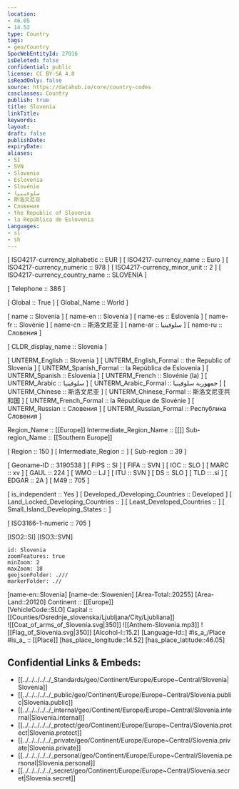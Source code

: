 ```yaml
---
location:
- 46.05
- 14.52
type: Country
tags:
- geo/Country
SpocWebEntityId: 27016
isDeleted: false
confidential: public
license: CC BY-SA 4.0
isReadOnly: false
source: https://datahub.io/core/country-codes
cssclasses: Country
publish: true
title: Slovenia
linkTitle: 
keywords: 
layout: 
draft: false
publishDate: 
expiryDate: 
aliases:
- SI
- SVN
- Slovenia
- Eslovenia
- Slovénie
- سلوفينيا
- 斯洛文尼亚
- Словения
- the Republic of Slovenia
- la República de Eslovenia
Languages:
- sl
- sh
---
```



[	ISO4217-currency_alphabetic	 :: EUR ] 
[	ISO4217-currency_name	 :: Euro ] 
[	ISO4217-currency_numeric	 :: 978 ] 
[	ISO4217-currency_minor_unit	 :: 2 ] 
[	ISO4217-currency_country_name	 :: SLOVENIA ] 

[	Telephone	 :: 386 ] 

[	Global	 :: True ] 
[	Global_Name	 :: World ] 

[	name	 :: Slovenia ] 
[	name-en	 :: Slovenia ] 
[	name-es	 :: Eslovenia ] 
[	name-fr	 :: Slovénie ] 
[	name-cn	 :: 斯洛文尼亚 ] 
[	name-ar	 :: سلوفينيا ] 
[	name-ru	 :: Словения ] 

[	CLDR_display_name	 :: Slovenia ] 

[	UNTERM_English	 :: Slovenia ] 
[	UNTERM_English_Formal	 :: the Republic of Slovenia ] 
[	UNTERM_Spanish_Formal	 :: la República de Eslovenia ] 
[	UNTERM_Spanish	 :: Eslovenia ] 
[	UNTERM_French	 :: Slovénie (la) ] 
[	UNTERM_Arabic	 :: سلوفينيا ] 
[	UNTERM_Arabic_Formal	 :: جمهورية سلوفينيا ] 
[	UNTERM_Chinese	 :: 斯洛文尼亚 ] 
[	UNTERM_Chinese_Formal	 :: 斯洛文尼亚共和国 ] 
[	UNTERM_French_Formal	 :: la République de Slovénie ] 
[	UNTERM_Russian	 :: Словения ] 
[	UNTERM_Russian_Formal	 :: Республика Словения ] 

Region_Name ::  [[Europe]] 
Intermediate_Region_Name ::  [[]] 
Sub-region_Name ::  [[Southern Europe]] 

[	Region	 :: 150 ] 
[	Intermediate_Region	 ::  ] 
[	Sub-region	 :: 39 ] 

[	Geoname-ID	 :: 3190538 ] 
[	FIPS	 :: SI ] 
[	FIFA	 :: SVN ] 
[	IOC	 :: SLO ] 
[	MARC	 :: xv ] 
[	GAUL	 :: 224 ] 
[	WMO	 :: LJ ] 
[	ITU	 :: SVN ] 
[	DS	 :: SLO ] 
[	TLD	 :: .si ] 
[	EDGAR	 :: 2A ] 
[	M49	 :: 705 ] 

[	is_independent	 :: Yes ] 
[	Developed_/Developing_Countries	 :: Developed ] 
[	Land_Locked_Developing_Countries	 ::  ] 
[	Least_Developed_Countries	 ::  ] 
[	Small_Island_Developing_States	 ::  ] 

[	ISO3166-1-numeric	 :: 705 ] 



[ISO2::SI] 
[ISO3::SVN] 

```leaflet
id: Slovenia
zoomFeatures: true 
minZoom: 2 
maxZoom: 18
geojsonFolder: .///
markerFolder: .//
```

[name-en::Slovenia] 
[name-de::Slowenien] 
[Area-Total::20255] 
[Area-Land::20120] 
Continent :: [[Europe]]  
[VehicleCode::SLO] 
Capital :: [[Counties/Osrednje_slovenska/Ljubljana/City/Ljubliana]]  
![[Coat_of_arms_of_Slovenia.svg|350]] 
![[Anthem-Slovenia.mp3]] 
![[Flag_of_Slovenia.svg|350]] 
[Alcohol-l::15.2] 
[Language-Id::] 
#is_a_/Place  
#is_a_ :: [[Place]] 
[has_place_longitude::14.52] 
[has_place_latitude::46.05] 



## Confidential Links & Embeds: 
- [[../../../../../_Standards/geo/Continent/Europe/Europe~Central/Slovenia|Slovenia]] 
- [[../../../../../_public/geo/Continent/Europe/Europe~Central/Slovenia.public|Slovenia.public]] 
- [[../../../../../_internal/geo/Continent/Europe/Europe~Central/Slovenia.internal|Slovenia.internal]] 
- [[../../../../../_protect/geo/Continent/Europe/Europe~Central/Slovenia.protect|Slovenia.protect]] 
- [[../../../../../_private/geo/Continent/Europe/Europe~Central/Slovenia.private|Slovenia.private]] 
- [[../../../../../_personal/geo/Continent/Europe/Europe~Central/Slovenia.personal|Slovenia.personal]] 
- [[../../../../../_secret/geo/Continent/Europe/Europe~Central/Slovenia.secret|Slovenia.secret]] 


